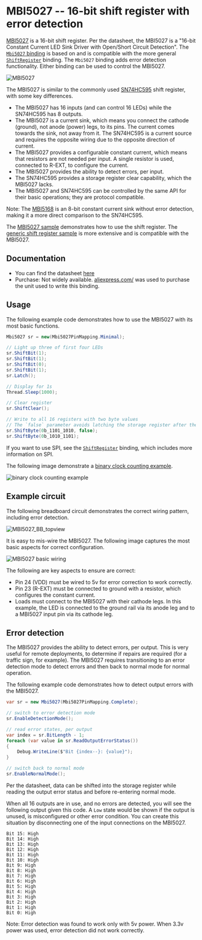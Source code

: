 # MBI5027 -- 16-bit shift register with error detection

[MBI5027](http://archive.fairchip.com/pdf/MACROBLOCK/MBI5027.pdf) is a 16-bit shift register. Per the datasheet, the MBI5027 is a "16-bit Constant Current LED Sink Driver with Open/Short Circuit Detection". The [`Mbi5027` binding](Mbi5027.cs) is based on and is compatible with the more general [`ShiftRegister`](../ShiftRegister/README.md) binding. The `Mbi5027` binding adds error detection functionality. Either binding can be used to control the MBI5027.

![MBI5027](https://user-images.githubusercontent.com/2608468/89208974-4216cd00-d572-11ea-98eb-14a9a9b4614f.png)

The MBI5027 is similar to the commonly used [SN74HC595](../Sn74hc595/README.md) shift register, with some key differences.

- The MBI5027 has 16 inputs (and can control 16 LEDs) while the SN74HC595 has 8 outputs.
- The MBI5027 is a current sink, which means you connect the cathode (ground), not anode (power) legs, to its pins. The current comes towards the sink, not away from it. The SN74HC595 is a current source and requires the opposite wiring due to the opposite direction of current.
- The MBI5027 provides a configurable constant current, which means that resistors are not needed per input. A single resistor is used, connected to R-EXT, to configure the current.
- The MBI5027 provides the ability to detect errors, per input.
- The SN74HC595 provides a storage register clear capability, which the MBI5027 lacks.
- The MBI5027 and SN74HC595 can be controlled by the same API for their basic operations; they are protocol compatible.

Note: The [MBI5168](http://archive.fairchip.com/pdf/MACROBLOCK/MBI5168.pdf) is an 8-bit constant current sink without error detection, making it a more direct comparison to the SN74HC595.

The [MBI5027 sample](./samples/Program.cs) demonstrates how to use the shift register. The [generic shift register sample](../ShiftRegister/samples/Program.cs) is more extensive and is compatible with the MBI5027.

## Documentation

- You can find the datasheet [here](http://archive.fairchip.com/pdf/MACROBLOCK/MBI5027.pdf)
- Purchase: Not widely available. [aliexpress.com/](https://www.aliexpress.com/) was used to purchase the unit used to write this binding.

## Usage

The following example code demonstrates how to use the MBI5027 with its most basic functions.

```csharp
Mbi5027 sr = new(Mbi5027PinMapping.Minimal);

// Light up three of first four LEDs
sr.ShiftBit(1);
sr.ShiftBit(1);
sr.ShiftBit(0);
sr.ShiftBit(1);
sr.Latch();

// Display for 1s
Thread.Sleep(1000);

// Clear register
sr.ShiftClear();

// Write to all 16 registers with two byte values
// The `false` parameter avoids latching the storage register after the first call to `ShiftByte`
sr.ShiftByte(0b_1101_1010, false);
sr.ShiftByte(0b_1010_1101);
```

If you want to use SPI, see the [`ShiftRegister`](../ShiftRegister/README.md) binding, which includes more information on SPI.

The following image demonstrate a [binary clock counting example](samples/Program.cs).

![binary clock counting example](mbi5027-binary-clock.png)

## Example circuit

The following breadboard circuit demonstrates the correct wiring pattern, including error detection.

![MBI5027_BB_topview](https://user-images.githubusercontent.com/2608468/93656940-22811a00-f9e3-11ea-84db-94615a2e1a2b.png)

It is easy to mis-wire the MBI5027. The following image captures the most basic aspects for correct configuration.

![MBI5027 basic wiring](./mbi5027-basic-wiring.png)

The following are key aspects to ensure are correct:

- Pin 24 (VDD) must be wired to 5v for error correction to work correctly.
- Pin 23 (R-EXT) must be connected to ground with a resistor, which configures the constant current.
- Loads must connect to the MBI5027 with their cathode legs. In this example, the LED is connected to the ground rail via its anode leg and to a MBI5027 input pin via its cathode leg.

## Error detection

The MBI5027 provides the ability to detect errors, per output. This is very useful for remote deployments, to determine if repairs are required (for a traffic sign, for example). The MBI5027 requires transitioning to an error detection mode to detect errors and then back to normal mode for normal operation.

The following example code demonstrates how to detect output errors with the MBI5027.

```csharp
var sr = new Mbi5027(Mbi5027PinMapping.Complete);

// switch to error detection mode
sr.EnableDetectionMode();

// read error states, per output
var index = sr.BitLength - 1;
foreach (var value in sr.ReadOutputErrorStatus())
{
    Debug.WriteLine($"Bit {index--}: {value}");
}

// switch back to normal mode
sr.EnableNormalMode();
```

Per the datasheet, data can be shifted into the storage register while reading the output error status and before re-entering normal mode.

When all 16 outputs are in use, and no errors are detected, you will see the following output given this code. A `Low` state would be shown if the output is unused, is misconfigured or other error condition. You can create this situation by disconnecting one of the input connections on the MBI5027.

```console
Bit 15: High
Bit 14: High
Bit 13: High
Bit 12: High
Bit 11: High
Bit 10: High
Bit 9: High
Bit 8: High
Bit 7: High
Bit 6: High
Bit 5: High
Bit 4: High
Bit 3: High
Bit 2: High
Bit 1: High
Bit 0: High
```

Note: Error detection was found to work only with 5v power. When 3.3v power was used, error detection did not work correctly.
